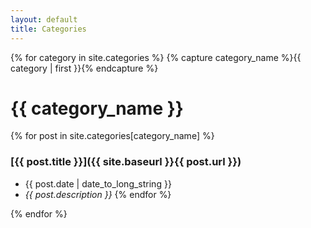 ```yaml
---
layout: default
title: Categories
---
```


{% for category in site.categories %}
{% capture category_name %}{{ category | first }}{% endcapture %}
# {{ category_name }}

{% for post in site.categories[category_name] %}
### [{{ post.title }}]({{ site.baseurl }}{{ post.url }})
- {{ post.date | date_to_long_string }}
- *{{ post.description }}*
{% endfor %}

{% endfor %}
